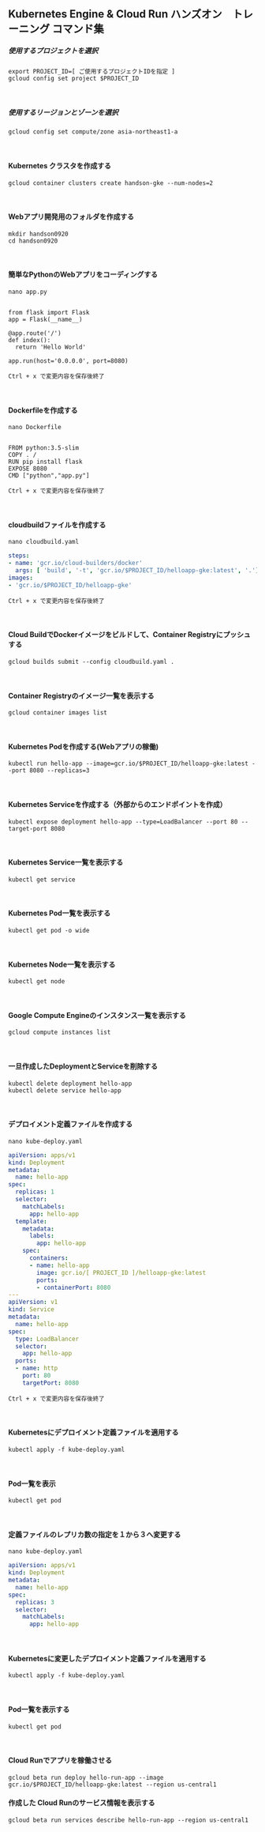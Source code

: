 Kubernetes Engine & Cloud Run ハンズオン　トレーニング コマンド集
------------------------------------------------------------

##### 使用するプロジェクトを選択
```text
export PROJECT_ID=[ ご使用するプロジェクトIDを指定 ]
gcloud config set project $PROJECT_ID
```
<br/>

##### 使用するリージョンとゾーンを選択
```text
gcloud config set compute/zone asia-northeast1-a
```
<br/>

#### Kubernetes クラスタを作成する
```text
gcloud container clusters create handson-gke --num-nodes=2
```
<br/>

#### Webアプリ開発用のフォルダを作成する
```text
mkdir handson0920
cd handson0920
```
<br/>

#### 簡単なPythonのWebアプリをコーディングする
```text
nano app.py
```
<pre><code>
from flask import Flask
app = Flask(__name__)

@app.route('/')
def index():
  return 'Hello World'
  
app.run(host='0.0.0.0', port=8080)  
</code></pre>
```text
Ctrl + x で変更内容を保存後終了
```
<br/>

#### Dockerfileを作成する
```text
nano Dockerfile
```
<pre><code>
FROM python:3.5-slim
COPY . /
RUN pip install flask
EXPOSE 8080
CMD ["python","app.py"]
</code></pre>
```text
Ctrl + x で変更内容を保存後終了
```
<br/>

#### cloudbuildファイルを作成する
```text
nano cloudbuild.yaml
```
```yaml
steps:
- name: 'gcr.io/cloud-builders/docker'
  args: [ 'build', '-t', 'gcr.io/$PROJECT_ID/helloapp-gke:latest', '.']
images:
- 'gcr.io/$PROJECT_ID/helloapp-gke'
```
```text
Ctrl + x で変更内容を保存後終了
```
<br/>

#### Cloud BuildでDockerイメージをビルドして、Container Registryにプッシュする
```text
gcloud builds submit --config cloudbuild.yaml .
```
<br/>

#### Container Registryのイメージ一覧を表示する
```text
gcloud container images list
```
<br/>

#### Kubernetes Podを作成する(Webアプリの稼働)
```text
kubectl run hello-app --image=gcr.io/$PROJECT_ID/helloapp-gke:latest --port 8080 --replicas=3
```
<br/>

#### Kubernetes Serviceを作成する（外部からのエンドポイントを作成）
```text
kubectl expose deployment hello-app --type=LoadBalancer --port 80 --target-port 8080
```
<br/>

#### Kubernetes Service一覧を表示する
```text
kubectl get service
```
<br/>

#### Kubernetes Pod一覧を表示する
```text
kubectl get pod -o wide
```
<br/>

#### Kubernetes Node一覧を表示する
```text
kubectl get node
```
<br/>


#### Google Compute Engineのインスタンス一覧を表示する
```text
gcloud compute instances list
```
<br/>

#### 一旦作成したDeploymentとServiceを削除する
```text
kubectl delete deployment hello-app
kubectl delete service hello-app
```
<br/>

#### デプロイメント定義ファイルを作成する
```text
nano kube-deploy.yaml
```
```yaml
apiVersion: apps/v1
kind: Deployment
metadata:
  name: hello-app
spec:
  replicas: 1
  selector:
    matchLabels:
      app: hello-app
  template:
    metadata:
      labels:
        app: hello-app
    spec:
      containers:
      - name: hello-app
        image: gcr.io/[ PROJECT_ID ]/helloapp-gke:latest
        ports:
        - containerPort: 8080
---
apiVersion: v1
kind: Service
metadata:
  name: hello-app
spec:
  type: LoadBalancer
  selector:
    app: hello-app
  ports:
  - name: http
    port: 80
    targetPort: 8080
```
```text
Ctrl + x で変更内容を保存後終了
```
<br/>

#### Kubernetesにデプロイメント定義ファイルを適用する
```text
kubectl apply -f kube-deploy.yaml
```
<br/>

#### Pod一覧を表示
```text
kubectl get pod
```
<br/>

####  定義ファイルのレプリカ数の指定を１から３へ変更する
```text
nano kube-deploy.yaml
```
```yaml
apiVersion: apps/v1
kind: Deployment
metadata:
  name: hello-app
spec:
  replicas: 3
  selector:
    matchLabels:
      app: hello-app
```
<br/>

#### Kubernetesに変更したデプロイメント定義ファイルを適用する
```text
kubectl apply -f kube-deploy.yaml
```
<br/>

#### Pod一覧を表示する
```text
kubectl get pod
```
<br/>

#### Cloud Runでアプリを稼働させる
```text
gcloud beta run deploy hello-run-app --image gcr.io/$PROJECT_ID/helloapp-gke:latest --region us-central1
```

#### 作成した Cloud Runのサービス情報を表示する
```text
gcloud beta run services describe hello-run-app --region us-central1
```